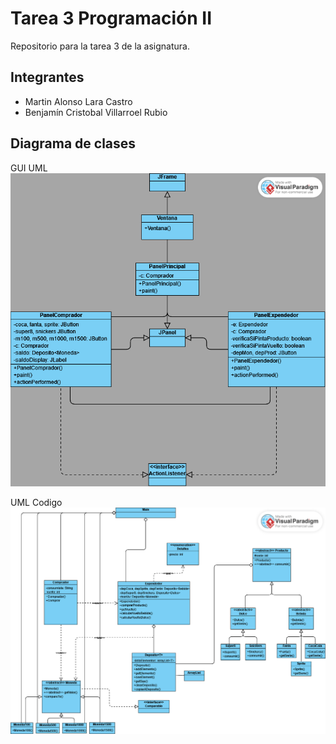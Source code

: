 # Tarea 3 Programación II
Repositorio para la tarea 3 de la asignatura.
## Integrantes
- Martin Alonso Lara Castro
- Benjamín Cristobal Villarroel Rubio
## Diagrama de clases
GUI UML
![Diagrama UML](GUI_UMLTarea3.png)

UML Codigo
![Diagrama UMLc](UMLfinal_tarea2.png)
